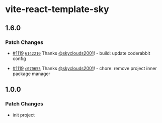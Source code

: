 # vite-react-template-sky

## 1.6.0

### Patch Changes

- [#1119](https://github.com/skyclouds2001/vite-react-template-sky/pull/1119) [`6142210`](https://github.com/skyclouds2001/vite-react-template-sky/commit/6142210c510914a5384e4bb842a925ff8d06babc) Thanks [@skyclouds2001](https://github.com/skyclouds2001)! - build: update coderabbit config

- [#1119](https://github.com/skyclouds2001/vite-react-template-sky/pull/1119) [`c070655`](https://github.com/skyclouds2001/vite-react-template-sky/commit/c07065582fc7c8e677e5e9bfc382036248f84c88) Thanks [@skyclouds2001](https://github.com/skyclouds2001)! - chore: remove project inner package manager

## 1.0.0

### Patch Changes

- init project
